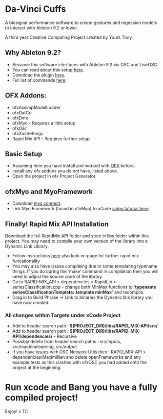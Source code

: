 # Da-Vinci Cuffs

A biosignal performance software to create gestures and regession models to interact with Ableton 9.2 or lower.

A third year Creative Computing Project created by Yours Truly.

## Why Ableton 9.2?
- Because this software interfaces with Ableton 9.2 via OSC and LiveOSC.
- You can read about this setup [here](https://livecontrol.q3f.org/ableton-liveapi/liveosc/).
- Download the plugin [here](https://github.com/dinchak/LiveOSC).
- Full list of commands [here](https://github.com/q-depot/LiveOSC/blob/master/OSCAPI.txt).

## OFX Addons:
- ofxAssimpModelLoader
- ofxDatGui
- ofxDmx
- ofxMyo - Requires a little setup
- ofxOsc
- ofxXmlSettings
- Rapid Mix API - Requires further setup

## Basic Setup
- Assuming here you have install and worked with [OFX](www.openFrameworks.cc) before.
- Install any ofx addons you do not have, listed above.
- Open the project in ofx Project Generator.

## ofxMyo and MyoFramework
- Download [myo connect](https://support.getmyo.com/hc/en-us/articles/202667496-Getting-starting-with-Myo-on-Mac-OS-X).
- Link Myo Framework (found in ofxMyo) to xCode [video tutorial here](https://www.youtube.com/watch?v=tAUayhchkm0).


## Finally! Rapid Mix API Installation

Download the full RapidMix API folder and store in libs folder within this project. You may need to compile your own version of the library into a Dynamic Link Library.

- Follow instructions [here](https://www.doc.gold.ac.uk/eavi/rapidmixapi.com/index.php/getting-started/download-and-setup/) also look on page for further rapid mix funcationality
- You may also have issues compileing due to some templating typename things. If you do during the 'make' command in compilation then you will need to adjust the source code of the library.
- Go to RAPID-MIX_API > dependencies > RapidLib >  seriesClassification.cpp - change both MinMax functions to '**typename seriesClassificationTemplate<T>::template minMax<T>**' and recompile.
- Drag in to Build Phrase -> Link to binaries the Dynamic link library you have now created.

### All changes within Targets under xCode Project
- Add to header search path : **$(PROJECT_DIR)/libs/RAPID_MIX-API/src/**
- Add to header search path : **$(PROJECT_DIR)/libs/RAPID_MIX-API/dependencies/** - Recursive
- Possibly delete from header search paths : src/inputs, src/machinelearning, src/output
- If you have issues with OSC Network Utils then : RAPID_MIX-API > dependencies/Maximillian and delete openFrameworks and any example tests as this clashes with ofxOSC you had added onto the project at the beginning.

# Run xcode and Bang you have a fully compiled project!

Enjoy! x TC

